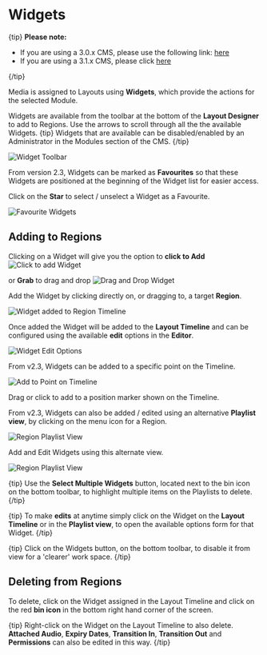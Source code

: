 # Widgets

{tip}
**Please note:**

-  If you are using a 3.0.x CMS, please use the following link: [here](layouts_widgets_3.html)
-  If you are using a 3.1.x CMS, please click [here](layouts_widgets.html)

{/tip}

Media is assigned to Layouts using **Widgets**, which provide the actions for the selected Module.

Widgets are available from the toolbar at the bottom of the **Layout Designer** to add to Regions. Use the  arrows to scroll through all the the available Widgets.
{tip}
Widgets that are available can be disabled/enabled by an Administrator in the Modules section of the CMS.
{/tip}

![Widget Toolbar](img/v2.3_layouts_widgets_toolbar.png)



From version 2.3, Widgets can be marked as **Favourites** so that these Widgets are positioned at the beginning of the Widget list for easier access. 

Click on the **Star** to select / unselect a Widget as a Favourite.

![Favourite Widgets](img/v2.3_layouts_favourite_widget.png)



## Adding to Regions

Clicking on a Widget will give you the option to **click to Add** ![Click to add Widget](img/v2.3_layouts_add_widgets.png)

 or **Grab** to drag and drop ![Drag and Drop Widget](img/v2.3_layouts_drag_widget.png)

Add the Widget by clicking directly on, or dragging to, a target **Region**.

![Widget added to Region Timeline](img/v2.3_layouts_widget_region_timeline.png)

Once added the Widget will be added to the **Layout Timeline** and can be configured using the available **edit** options in the **Editor**. 

![Widget Edit Options](img/v2.3_layouts_widget_edit_options.png)



From v2.3, Widgets can be added to a specific point on the Timeline. 

![Add to Point on Timeline](img/v2.3_layouts_add_widget_to_point.png)

Drag or click to add to a position marker shown on the Timeline.

From v2.3, Widgets can also be added / edited using an alternative **Playlist view**, by clicking on the menu icon for a Region.

![Region Playlist View](img/v2.3_layouts_menu_playlist_view.png)

Add and Edit Widgets using this alternate view.

![Region Playlist View](img/v2.3_layouts_region_playlist_view.png)

{tip}
Use the **Select Multiple Widgets** button, located next to the bin icon on the bottom toolbar, to highlight multiple items on the Playlists to delete.
{/tip}

{tip}
To make **edits** at anytime simply click on the Widget on the **Layout Timeline** or in the **Playlist view**, to open the available options form for that Widget.
{/tip}

{tip}
Click on the Widgets button, on the bottom toolbar, to disable it from view for a 'clearer' work space.
{/tip}

## Deleting from Regions

To delete, click on the Widget assigned in the Layout Timeline and click on the red **bin icon** in the bottom right hand corner of the screen. 

{tip}
Right-click on the Widget on the Layout Timeline to also delete. **Attached Audio**, **Expiry Dates**, **Transition In**, **Transition Out** and **Permissions** can also be edited in this way.
{/tip}

